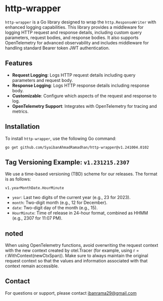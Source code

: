 # http-wrapper
`http-wrapper` is a Go library designed to wrap the `http.ResponseWriter` with enhanced logging capabilities. This library provides a middleware for logging HTTP request and response details, including custom query parameters, request bodies, and response bodies. It also supports OpenTelemetry for advanced observability and includes middleware for handling standard Bearer token JWT authentication.

## Features 
- **Request Logging**: Logs HTTP request details including query parameters and request body.
- **Response Logging**: Logs HTTP response details including response body.
- **Customizable**: Configure which aspects of the request and response to log.
- **OpenTelemetry Support**: Integrates with OpenTelemetry for tracing and metrics.

## Installation
To install `http-wrapper`, use the following Go command:
```shell3
go get github.com/SyaibanAhmadRamadhan/http-wrapper@v1.241004.0102
```

## Tag Versioning Example: `v1.231215.2307`
We use a time-based versioning (TBD) scheme for our releases. The format is as follows:
```txt
v1.yearMonthDate.HourMinute
```
- `year`: Last two digits of the current year (e.g., 23 for 2023).
- `month`: Two-digit month (e.g., 12 for December).
- `date`: Two-digit day of the month (e.g., 15).
- `HourMinute`: Time of release in 24-hour format, combined as HHMM (e.g., 2307 for 11:07 PM).

## noted
When using OpenTelemetry functions, avoid overwriting the request context with the new context created by otel.Tracer (for example, using r = r.WithContext(newCtxSpan)). Make sure to always maintain the original request context so that the values and information associated with that context remain accessible.

## Contact
For questions or support, please contact ibanrama29@gmail.com